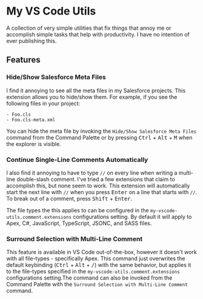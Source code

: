# My VS Code Utils

A collection of very simple utilities that fix things that annoy me or accomplish simple tasks that help with productivity. I have no intention of ever publishing this.

## Features

### Hide/Show Salesforce Meta Files

I find it annoying to see all the meta files in my Salesforce projects. This extension allows you to hide/show them. For example, if you see the following files in your project:

```
- Foo.cls
- Foo.cls-meta.xml
```

You can hide the meta file by invoking the `Hide/Show Salesforce Meta Files` command from the Command Palette or by pressing <kbd>Ctrl</kbd> + <kbd>Alt</kbd> + <kbd>M</kbd> when the explorer is visible.

### Continue Single-Line Comments Automatically

I also find it annoying to have to type `//` on every line when writing a multi-line double-slash comment. I've tried a few extensions that claim to accomplish this, but none seem to work. This extension will automatically start the next line with `//` when you press <kbd>Enter</kbd> on a line that starts with `//`. To break out of a comment, press <kbd>Shift</kbd> + <kbd>Enter</kbd>.

The file types the this applies to can be configured in the `my-vscode-utils.comment.extensions` configurations setting. By default it will apply to Apex, C#, JavaScript, TypeScript, JSONC, and SASS files.

### Surround Selection with Multi-Line Comment

This feature is available in VS Code out-of-the-box, however it doesn't work with all file-types - specifically Apex. This command just overwrites the default keybinding (<kbd>Ctrl</kbd> + <kbd>Alt</kbd> + <kbd>/</kbd>) with the same behavior, but applies it to the file-types specified in the `my-vscode-utils.comment.extensions` configurations setting.The command can also be invoked from the Command Palette with the `Surround Selection with Multi-Line Comment` command.
